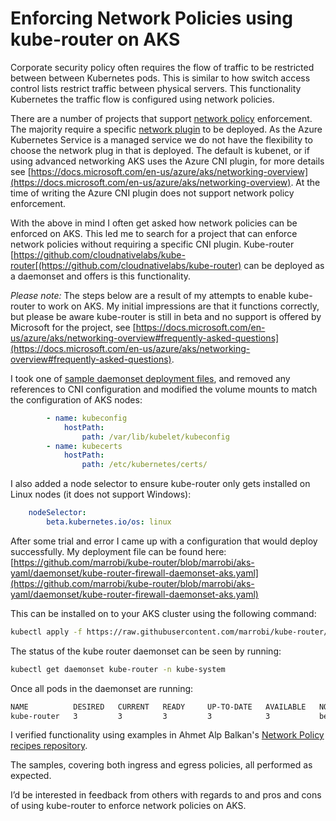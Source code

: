 # Enforcing Network Policies using kube-router on AKS

Corporate security policy often requires the flow of traffic to be restricted between between Kubernetes pods. This is similar to how switch access control lists restrict traffic between physical servers. This functionality Kubernetes the traffic flow is configured using network policies.

There are a number of projects that support [network policy](https://kubernetes.io/docs/concepts/services-networking/network-policies/) enforcement. The majority require a specific [network plugin](https://kubernetes.io/docs/concepts/extend-kubernetes/compute-storage-net/network-plugins/) to be deployed. As the Azure Kubernetes Service is a managed service we do not have the flexibility to choose the network plug in that is deployed. The default is kubenet, or if using advanced networking AKS uses the Azure CNI plugin, for more details see [https://docs.microsoft.com/en-us/azure/aks/networking-overview](https://docs.microsoft.com/en-us/azure/aks/networking-overview). At the time of writing the Azure CNI plugin does not support network policy enforcement.

With the above in mind I often get asked how network policies can be enforced on AKS. This led me to search for a project that can enforce network policies without requiring a specific CNI plugin. Kube-router [https://github.com/cloudnativelabs/kube-router[(https://github.com/cloudnativelabs/kube-router) can be deployed as a daemonset and offers is this functionality.

*Please note:* The steps below are a result of my attempts to enable kube-router to work on AKS. My initial impressions are that it functions correctly, but please be aware kube-router is still in beta and no support is offered by Microsoft for the project, see [https://docs.microsoft.com/en-us/azure/aks/networking-overview#frequently-asked-questions](https://docs.microsoft.com/en-us/azure/aks/networking-overview#frequently-asked-questions).

I took one of [sample daemonset deployment files](https://github.com/cloudnativelabs/kube-router/tree/master/daemonset), and removed any references to CNI configuration and modified the volume mounts to match the configuration of AKS nodes:

```yaml
        - name: kubeconfig
            hostPath:
                path: /var/lib/kubelet/kubeconfig
        - name: kubecerts
            hostPath:
                path: /etc/kubernetes/certs/
```

I also added a node selector to ensure kube-router only gets installed on Linux nodes (it does not support Windows):

```yaml
    nodeSelector:
        beta.kubernetes.io/os: linux
```

After some trial and error I came up with a configuration that would deploy successfully. My deployment file can be found here: [https://github.com/marrobi/kube-router/blob/marrobi/aks-yaml/daemonset/kube-router-firewall-daemonset-aks.yaml](https://github.com/marrobi/kube-router/blob/marrobi/aks-yaml/daemonset/kube-router-firewall-daemonset-aks.yaml)

This can be installed on to your AKS cluster using the following command:

```bash
kubectl apply -f https://raw.githubusercontent.com/marrobi/kube-router/marrobi/aks-yaml/daemonset/kube-router-firewall-daemonset-aks.yaml
```

The status of the kube router daemonset can be seen by running:

```bash
kubectl get daemonset kube-router -n kube-system
```

Once all pods in the daemonset are running:

```bash
NAME          DESIRED   CURRENT   READY     UP-TO-DATE   AVAILABLE   NODE-SELECTOR                 AGE
kube-router   3         3         3         3            3           beta.kubernetes.io/os=linux   4m
```

I verified functionality using examples in Ahmet Alp Balkan's [Network Policy recipes repository](https://github.com/ahmetb/kubernetes-network-policy-recipes).

The samples, covering both ingress and egress policies, all performed as expected.

I’d be interested in feedback from others with regards to and pros and cons of using kube-router to enforce network policies on AKS.